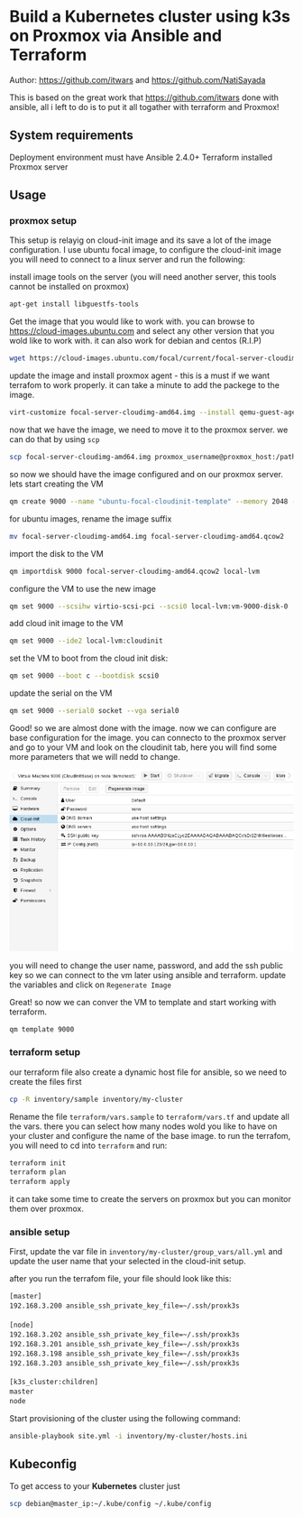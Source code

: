# Build a Kubernetes cluster using k3s on Proxmox via Ansible and Terraform

Author: <https://github.com/itwars> and <https://github.com/NatiSayada>

This is based on the great work that <https://github.com/itwars> done with ansible, all i left to do is to put it all togather with terraform and Proxmox!

## System requirements

Deployment environment must have Ansible 2.4.0+
Terraform installed
Proxmox server

## Usage

### proxmox setup

This setup is relayig on cloud-init image and its save a lot of the image configuration.
I use ubuntu focal image, to configure the cloud-init image you will need to connect to a linux server and run the following:

install image tools on the server (you will need another server, this tools cannot be installed on proxmox)

```bash
apt-get install libguestfs-tools
```

Get the image that you would like to work with.
you can browse to <https://cloud-images.ubuntu.com> and select any other version that you wold like to work with.
it can also work for debian and centos (R.I.P)

```bash
wget https://cloud-images.ubuntu.com/focal/current/focal-server-cloudimg-amd64.img
```

update the image and install proxmox agent - this is a must if we want terrafom to work properly.
it can take a minute to add the packege to the image.

```bash
virt-customize focal-server-cloudimg-amd64.img --install qemu-guest-agent
```

now that we have the image, we need to move it to the proxmox server.
we can do that by using `scp`

```bash
scp focal-server-cloudimg-amd64.img proxmox_username@proxmox_host:/path_on_proxmox/focal-server-cloudimg-amd64.img
```

so now we should have the image configured and on our proxmox server. lets start creating the VM

```bash
qm create 9000 --name "ubuntu-focal-cloudinit-template" --memory 2048 --net0 virtio,bridge=vmbr0
```

for ubuntu images, rename the image suffix

```bash
mv focal-server-cloudimg-amd64.img focal-server-cloudimg-amd64.qcow2
```

import the disk to the VM

```bash
qm importdisk 9000 focal-server-cloudimg-amd64.qcow2 local-lvm
```

configure the VM to use the new image

```bash
qm set 9000 --scsihw virtio-scsi-pci --scsi0 local-lvm:vm-9000-disk-0
```

add cloud init image to the VM

```bash
qm set 9000 --ide2 local-lvm:cloudinit
```

set the VM to boot from the cloud init disk:

```bash
qm set 9000 --boot c --bootdisk scsi0
```

update the serial on the VM

```bash
qm set 9000 --serial0 socket --vga serial0
```

Good! so we are almost done with the image. now we can configure are base configuration for the image.
you can connecto to the proxmox server and go to your VM and look on the cloudinit tab, here you will find some more parameters that we will nedd to change. 

![alt text](pics/gui-cloudinit-config.png)

you will need to change the user name, password, and add the ssh public key so we can connect to the vm later using ansible and terraform.
update the variables and click on `Regenerate Image`

Great! so now we can conver the VM to template and start working with terraform.

```bash
qm template 9000
```

### terraform setup

our terraform file also create a dynamic host file for ansible, so we need to create the files first

```bash
cp -R inventory/sample inventory/my-cluster
```

Rename the file `terraform/vars.sample` to `terraform/vars.tf` and update all the vars.
there you can select how many nodes wold you like to have on your cluster and configure the name of the base image.
to run the terrafom, you will need to cd into `terraform` and run:

```bash
terraform init
terraform plan
terraform apply
```

it can take some time to create the servers on proxmox but you can monitor them over proxmox.

### ansible setup
First, update the var file in `inventory/my-cluster/group_vars/all.yml` and update the user name that your selected in the cloud-init setup.

after you run the terrafom file, your file should look like this:

```bash
[master]
192.168.3.200 ansible_ssh_private_key_file=~/.ssh/proxk3s

[node]
192.168.3.202 ansible_ssh_private_key_file=~/.ssh/proxk3s
192.168.3.201 ansible_ssh_private_key_file=~/.ssh/proxk3s
192.168.3.198 ansible_ssh_private_key_file=~/.ssh/proxk3s
192.168.3.203 ansible_ssh_private_key_file=~/.ssh/proxk3s

[k3s_cluster:children]
master
node
```

Start provisioning of the cluster using the following command:

```bash
ansible-playbook site.yml -i inventory/my-cluster/hosts.ini
```

## Kubeconfig

To get access to your **Kubernetes** cluster just

```bash
scp debian@master_ip:~/.kube/config ~/.kube/config
```
